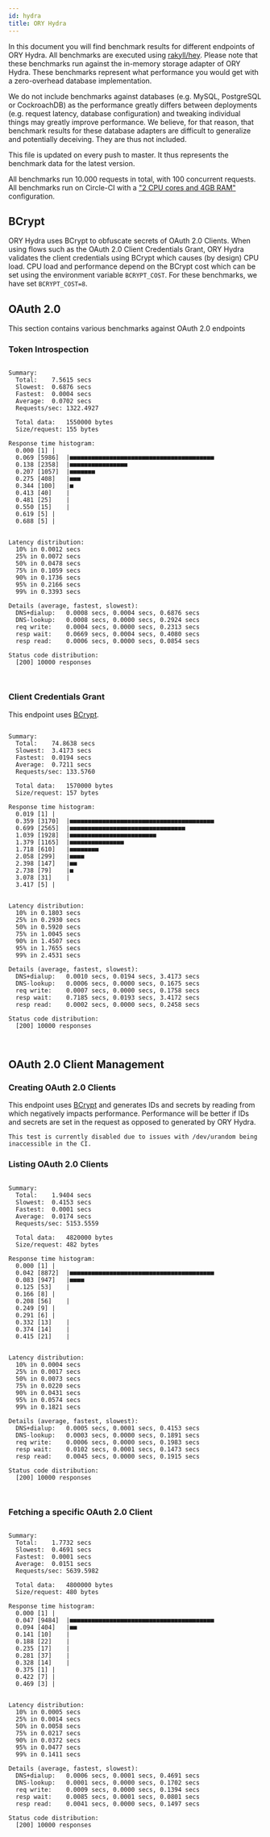 ```yaml
---
id: hydra
title: ORY Hydra
---
```


In this document you will find benchmark results for different endpoints of ORY
Hydra. All benchmarks are executed using
[rakyll/hey](https://github.com/rakyll/hey). Please note that these benchmarks
run against the in-memory storage adapter of ORY Hydra. These benchmarks
represent what performance you would get with a zero-overhead database
implementation.

We do not include benchmarks against databases (e.g. MySQL, PostgreSQL or
CockroachDB) as the performance greatly differs between deployments (e.g.
request latency, database configuration) and tweaking individual things may
greatly improve performance. We believe, for that reason, that benchmark results
for these database adapters are difficult to generalize and potentially
deceiving. They are thus not included.

This file is updated on every push to master. It thus represents the benchmark
data for the latest version.

All benchmarks run 10.000 requests in total, with 100 concurrent requests. All
benchmarks run on Circle-CI with a
["2 CPU cores and 4GB RAM"](https://support.circleci.com/hc/en-us/articles/360000489307-Why-do-my-tests-take-longer-to-run-on-CircleCI-than-locally-)
configuration.

## BCrypt

ORY Hydra uses BCrypt to obfuscate secrets of OAuth 2.0 Clients. When using
flows such as the OAuth 2.0 Client Credentials Grant, ORY Hydra validates the
client credentials using BCrypt which causes (by design) CPU load. CPU load and
performance depend on the BCrypt cost which can be set using the environment
variable `BCRYPT_COST`. For these benchmarks, we have set `BCRYPT_COST=8`.

## OAuth 2.0

This section contains various benchmarks against OAuth 2.0 endpoints

### Token Introspection

```

Summary:
  Total:	7.5615 secs
  Slowest:	0.6876 secs
  Fastest:	0.0004 secs
  Average:	0.0702 secs
  Requests/sec:	1322.4927

  Total data:	1550000 bytes
  Size/request:	155 bytes

Response time histogram:
  0.000 [1]	|
  0.069 [5986]	|■■■■■■■■■■■■■■■■■■■■■■■■■■■■■■■■■■■■■■■■
  0.138 [2358]	|■■■■■■■■■■■■■■■■
  0.207 [1057]	|■■■■■■■
  0.275 [408]	|■■■
  0.344 [100]	|■
  0.413 [40]	|
  0.481 [25]	|
  0.550 [15]	|
  0.619 [5]	|
  0.688 [5]	|


Latency distribution:
  10% in 0.0012 secs
  25% in 0.0072 secs
  50% in 0.0478 secs
  75% in 0.1059 secs
  90% in 0.1736 secs
  95% in 0.2166 secs
  99% in 0.3393 secs

Details (average, fastest, slowest):
  DNS+dialup:	0.0008 secs, 0.0004 secs, 0.6876 secs
  DNS-lookup:	0.0008 secs, 0.0000 secs, 0.2924 secs
  req write:	0.0004 secs, 0.0000 secs, 0.2313 secs
  resp wait:	0.0669 secs, 0.0004 secs, 0.4080 secs
  resp read:	0.0006 secs, 0.0000 secs, 0.0854 secs

Status code distribution:
  [200]	10000 responses



```

### Client Credentials Grant

This endpoint uses [BCrypt](#bcrypt).

```

Summary:
  Total:	74.8638 secs
  Slowest:	3.4173 secs
  Fastest:	0.0194 secs
  Average:	0.7211 secs
  Requests/sec:	133.5760

  Total data:	1570000 bytes
  Size/request:	157 bytes

Response time histogram:
  0.019 [1]	|
  0.359 [3170]	|■■■■■■■■■■■■■■■■■■■■■■■■■■■■■■■■■■■■■■■■
  0.699 [2565]	|■■■■■■■■■■■■■■■■■■■■■■■■■■■■■■■■
  1.039 [1928]	|■■■■■■■■■■■■■■■■■■■■■■■■
  1.379 [1165]	|■■■■■■■■■■■■■■■
  1.718 [610]	|■■■■■■■■
  2.058 [299]	|■■■■
  2.398 [147]	|■■
  2.738 [79]	|■
  3.078 [31]	|
  3.417 [5]	|


Latency distribution:
  10% in 0.1803 secs
  25% in 0.2930 secs
  50% in 0.5920 secs
  75% in 1.0045 secs
  90% in 1.4507 secs
  95% in 1.7655 secs
  99% in 2.4531 secs

Details (average, fastest, slowest):
  DNS+dialup:	0.0010 secs, 0.0194 secs, 3.4173 secs
  DNS-lookup:	0.0006 secs, 0.0000 secs, 0.1675 secs
  req write:	0.0007 secs, 0.0000 secs, 0.1758 secs
  resp wait:	0.7185 secs, 0.0193 secs, 3.4172 secs
  resp read:	0.0002 secs, 0.0000 secs, 0.2458 secs

Status code distribution:
  [200]	10000 responses



```

## OAuth 2.0 Client Management

### Creating OAuth 2.0 Clients

This endpoint uses [BCrypt](#bcrypt) and generates IDs and secrets by reading
from which negatively impacts performance. Performance will be better if IDs and
secrets are set in the request as opposed to generated by ORY Hydra.

```
This test is currently disabled due to issues with /dev/urandom being inaccessible in the CI.
```

### Listing OAuth 2.0 Clients

```

Summary:
  Total:	1.9404 secs
  Slowest:	0.4153 secs
  Fastest:	0.0001 secs
  Average:	0.0174 secs
  Requests/sec:	5153.5559

  Total data:	4820000 bytes
  Size/request:	482 bytes

Response time histogram:
  0.000 [1]	|
  0.042 [8872]	|■■■■■■■■■■■■■■■■■■■■■■■■■■■■■■■■■■■■■■■■
  0.083 [947]	|■■■■
  0.125 [53]	|
  0.166 [8]	|
  0.208 [56]	|
  0.249 [9]	|
  0.291 [6]	|
  0.332 [13]	|
  0.374 [14]	|
  0.415 [21]	|


Latency distribution:
  10% in 0.0004 secs
  25% in 0.0017 secs
  50% in 0.0073 secs
  75% in 0.0220 secs
  90% in 0.0431 secs
  95% in 0.0574 secs
  99% in 0.1821 secs

Details (average, fastest, slowest):
  DNS+dialup:	0.0005 secs, 0.0001 secs, 0.4153 secs
  DNS-lookup:	0.0003 secs, 0.0000 secs, 0.1891 secs
  req write:	0.0006 secs, 0.0000 secs, 0.1983 secs
  resp wait:	0.0102 secs, 0.0001 secs, 0.1473 secs
  resp read:	0.0045 secs, 0.0000 secs, 0.1915 secs

Status code distribution:
  [200]	10000 responses



```

### Fetching a specific OAuth 2.0 Client

```

Summary:
  Total:	1.7732 secs
  Slowest:	0.4691 secs
  Fastest:	0.0001 secs
  Average:	0.0151 secs
  Requests/sec:	5639.5982

  Total data:	4800000 bytes
  Size/request:	480 bytes

Response time histogram:
  0.000 [1]	|
  0.047 [9484]	|■■■■■■■■■■■■■■■■■■■■■■■■■■■■■■■■■■■■■■■■
  0.094 [404]	|■■
  0.141 [10]	|
  0.188 [22]	|
  0.235 [17]	|
  0.281 [37]	|
  0.328 [14]	|
  0.375 [1]	|
  0.422 [7]	|
  0.469 [3]	|


Latency distribution:
  10% in 0.0005 secs
  25% in 0.0014 secs
  50% in 0.0058 secs
  75% in 0.0217 secs
  90% in 0.0372 secs
  95% in 0.0477 secs
  99% in 0.1411 secs

Details (average, fastest, slowest):
  DNS+dialup:	0.0006 secs, 0.0001 secs, 0.4691 secs
  DNS-lookup:	0.0001 secs, 0.0000 secs, 0.1702 secs
  req write:	0.0009 secs, 0.0000 secs, 0.1394 secs
  resp wait:	0.0085 secs, 0.0001 secs, 0.0801 secs
  resp read:	0.0041 secs, 0.0000 secs, 0.1497 secs

Status code distribution:
  [200]	10000 responses



```
